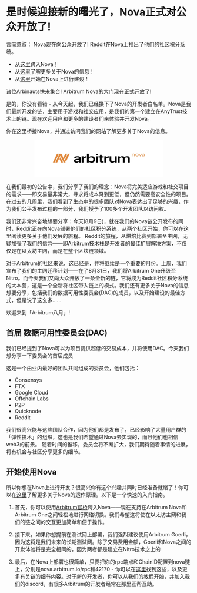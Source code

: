 # 是时候迎接新的曙光了，Nova正式对公众开放了!
言简意赅： Nova现在向公众开放了! Reddit在Nova上推出了他们的社区积分系统。

- 从[这里](https://bridge.arbitrum.io/?l2ChainId=42161)跨入Nova！
- 从[这里](https://nova.arbitrum.io/)了解更多关于Nova的信息！
- 从[这里](https://developer.offchainlabs.com/docs/Public_Chains)开始在Nova上进行建设！

诸位Arbinauts快来集合! Arbitrum Nova的大门现在正式开放了!

是的，你没有看错 - 从今天起，我们已经换下了Nova的开发者白名单。Nova是我们最新开发的链，主要用于游戏和社交应用，是我们的第一个建立在AnyTrust技术上的链。现在欢迎用户和更多的建设者们来体验并开发Nova。

你在这里桥接Nova，并通过访问我们的网站了解更多关于Nova的信息。

<p align="center">
  <img width="350" height="100" src= "../img/nova.png" />
</p>

在我们最初的公告中，我们分享了我们的理念：Nova将完美适应游戏和社交项目的需求——即交易量非常大，寻求将成本降到更低，但仍然需要高安全性的项目。在过去的几周里，我们看到了生态中的很多团队对Nova表达出了足够的兴趣，作为我们公平发布过程的一部分，我们授予了100多个开发团队以访问权。

我们还非常兴奋地想要分享：今天(8月9日)，就在我们的Nova链公开发布的同时，Reddit正在向Nova部署他们的社区积分系统，从两个社区开始，你可以在这里阅读更多关于他们发展的旅程。
Reddit的旅程，从烘焙比赛到部署至主网，无疑加强了我们的信念——即Arbitrum技术栈是开发者的最佳扩展解决方案，不仅仅是在以太坊主网，而是在整个区块链领域。

对于Arbitrum的社区来说，这已经是，并将继续是一个重要的月份。上周，我们宣布了我们的主网迁移计划——在了8月31日，我们将Arbitrum One升级至Nitro。而今天我们又向大众开放了一条全新的链，它将成为Reddit社区积分系统的大本营，这是一个全新将社区带入链上的模式。我们还有更多关于Nova的信息想要分享，包括我们的数据可用性委员会(DAC)的成员，以及开始建设的最佳方式，但是说了这么多......

欢迎来到「Arbitrum八月」!

## 首届 数据可用性委员会(DAC)
我们已经提到了Nova可以为项目提供超低的交易成本，并将使用DAC。今天我们想分享一下委员会的首届成员

这是一个由业内最好的团队共同组成的委员会，他们包括：
- Consensys
- FTX
- Google Cloud
- Offchain Labs
- P2P
- Quicknode
- Reddit

我们很高兴能与这些团队合作，因为他们都是发布了，已经影响了大量用户群的「弹性技术」的组织，这也是我们希望通过Nova去实现的，而且他们也相信web3的前景。 随着时间的推移，委员会将不断扩大，我们期待随着事情的进展，将有机会与社区分享更多的细节。

## 开始使用Nova
所以你想在Nova上进行开发？很高兴你有这个兴趣并同时已经准备就绪了！你可以在[这里](https://nova.arbitrum.io/)了解更多关于Nova的运作原理。以下是一个快速的入门指南。

1. 首先，你可以使用[Arbitrum官桥](https://bridge.arbitrum.io)跨入Nova——现在支持在Arbitrum Nova和Arbitrum One之间轻松地进行网络切换。我们希望这将使在以太坊主网和我们的链之间的交互更加简单和便于操作。

2. 接下来，如果你想提前在测试网上部署，我们强烈建议使用Arbitrum Goerli，因为这将是我们未来的长期测试网。除了交易费用金额，Goerli和Nova之间的开发体验将是完全相同的，因为两者都是建立在Nitro技术之上的

3. 最后，在Nova上部署也很简单，只要把你的rpc端点和ChainID配置到nova链上，分别是nova.arbitrum.io/rpc和42170 - 你可以在[这里](https://developer.offchainlabs.com/docs/Public_Chains)找到这些，以及更多有关链的细节内容。对于新的开发者，你可以从我们的[教程](https://developer.offchainlabs.com/docs/Tutorials)开始，并加入我们的discord，有很多Arbitrum的开发者经常在那里互帮互助。
